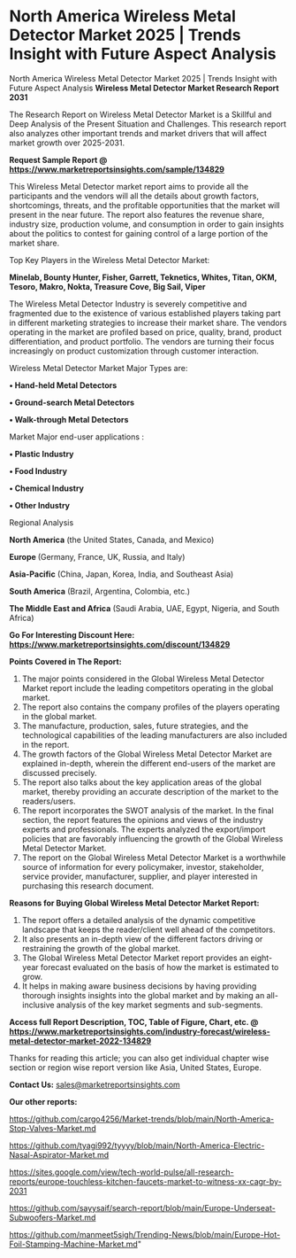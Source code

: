# North America Wireless Metal Detector Market 2025 | Trends Insight with Future Aspect Analysis
North America Wireless Metal Detector Market 2025 | Trends Insight with Future Aspect Analysis
<strong>Wireless Metal Detector Market Research Report 2031</strong>

The Research Report on Wireless Metal Detector Market is a Skillful and Deep Analysis of the Present Situation and Challenges. This research report also analyzes other important trends and market drivers that will affect market growth over 2025-2031.

<strong>Request Sample Report @ <a href=https://www.marketreportsinsights.com/sample/134829>https://www.marketreportsinsights.com/sample/134829</a></strong>

This Wireless Metal Detector market report aims to provide all the participants and the vendors will all the details about growth factors, shortcomings, threats, and the profitable opportunities that the market will present in the near future. The report also features the revenue share, industry size, production volume, and consumption in order to gain insights about the politics to contest for gaining control of a large portion of the market share.

Top Key Players in the Wireless Metal Detector Market:

<strong>Minelab, Bounty Hunter, Fisher, Garrett, Teknetics, Whites, Titan, OKM, Tesoro, Makro, Nokta, Treasure Cove, Big Sail, Viper</strong>

The Wireless Metal Detector Industry is severely competitive and fragmented due to the existence of various established players taking part in different marketing strategies to increase their market share. The vendors operating in the market are profiled based on price, quality, brand, product differentiation, and product portfolio. The vendors are turning their focus increasingly on product customization through customer interaction.

Wireless Metal Detector Market Major Types are:

<strong>• Hand-held Metal Detectors

• Ground-search Metal Detectors

• Walk-through Metal Detectors</strong>

Market Major end-user applications :

<strong>• Plastic Industry

• Food Industry

• Chemical Industry

• Other Industry</strong>

Regional Analysis

</u><strong><b>North America</b></strong> (the United States, Canada, and Mexico)

<strong><b>Europe </b></strong>(Germany, France, UK, Russia, and Italy)

<strong><b>Asia-Pacific</b></strong> (China, Japan, Korea, India, and Southeast Asia)

<strong><b>South America</b></strong> (Brazil, Argentina, Colombia, etc.)

<strong><b>The Middle East and Africa</b></strong> (Saudi Arabia, UAE, Egypt, Nigeria, and South Africa)

<strong>Go For Interesting Discount Here: <a href=https://www.marketreportsinsights.com/discount/134829>https://www.marketreportsinsights.com/discount/134829</a></strong>

<strong>Points Covered in The Report:</strong>
<ol>
  <li>The major points considered in the Global Wireless Metal Detector Market report include the leading competitors operating in the global market.</li>
  <li>The report also contains the company profiles of the players operating in the global market.</li>
  <li>The manufacture, production, sales, future strategies, and the technological capabilities of the leading manufacturers are also included in the report.</li>
  <li>The growth factors of the Global Wireless Metal Detector Market are explained in-depth, wherein the different end-users of the market are discussed precisely.</li>
  <li>The report also talks about the key application areas of the global market, thereby providing an accurate description of the market to the readers/users.</li>
  <li>The report incorporates the SWOT analysis of the market. In the final section, the report features the opinions and views of the industry experts and professionals. The experts analyzed the export/import policies that are favorably influencing the growth of the Global Wireless Metal Detector Market.</li>
  <li>The report on the Global Wireless Metal Detector Market is a worthwhile source of information for every policymaker, investor, stakeholder, service provider, manufacturer, supplier, and player interested in purchasing this research document.</li>
</ol>
<strong>Reasons for Buying Global Wireless Metal Detector Market Report:</strong>

<ol>
  <li>The report offers a detailed analysis of the dynamic competitive landscape that keeps the reader/client well ahead of the competitors.</li>
  <li>It also presents an in-depth view of the different factors driving or restraining the growth of the global market.</li>
  <li>The Global Wireless Metal Detector Market report provides an eight-year forecast evaluated on the basis of how the market is estimated to grow.</li>
  <li>It helps in making aware business decisions by having providing thorough insights insights into the global market and by making an all-inclusive analysis of the key market segments and sub-segments.</li>
</ol>
<strong>Access full Report Description, TOC, Table of Figure, Chart, etc. @ <a href=https://www.marketreportsinsights.com/industry-forecast/wireless-metal-detector-market-2022-134829>https://www.marketreportsinsights.com/industry-forecast/wireless-metal-detector-market-2022-134829</a></strong>


Thanks for reading this article; you can also get individual chapter wise section or region wise report version like Asia, United States, Europe.

<strong>Contact Us:</strong>
sales@marketreportsinsights.com

<strong>Our other reports:</strong>

<a href=https://github.com/cargo4256/Market-trends/blob/main/North-America-Stop-Valves-Market.md>https://github.com/cargo4256/Market-trends/blob/main/North-America-Stop-Valves-Market.md</a>

<a href=https://github.com/tyagi992/tyyyy/blob/main/North-America-Electric-Nasal-Aspirator-Market.md>https://github.com/tyagi992/tyyyy/blob/main/North-America-Electric-Nasal-Aspirator-Market.md</a>

<a href=https://sites.google.com/view/tech-world-pulse/all-research-reports/europe-touchless-kitchen-faucets-market-to-witness-xx-cagr-by-2031>https://sites.google.com/view/tech-world-pulse/all-research-reports/europe-touchless-kitchen-faucets-market-to-witness-xx-cagr-by-2031</a>

<a href=https://github.com/sayysaif/search-report/blob/main/Europe-Underseat-Subwoofers-Market.md>https://github.com/sayysaif/search-report/blob/main/Europe-Underseat-Subwoofers-Market.md</a>

<a href=https://github.com/manmeet5sigh/Trending-News/blob/main/Europe-Hot-Foil-Stamping-Machine-Market.md>https://github.com/manmeet5sigh/Trending-News/blob/main/Europe-Hot-Foil-Stamping-Machine-Market.md</a>"
